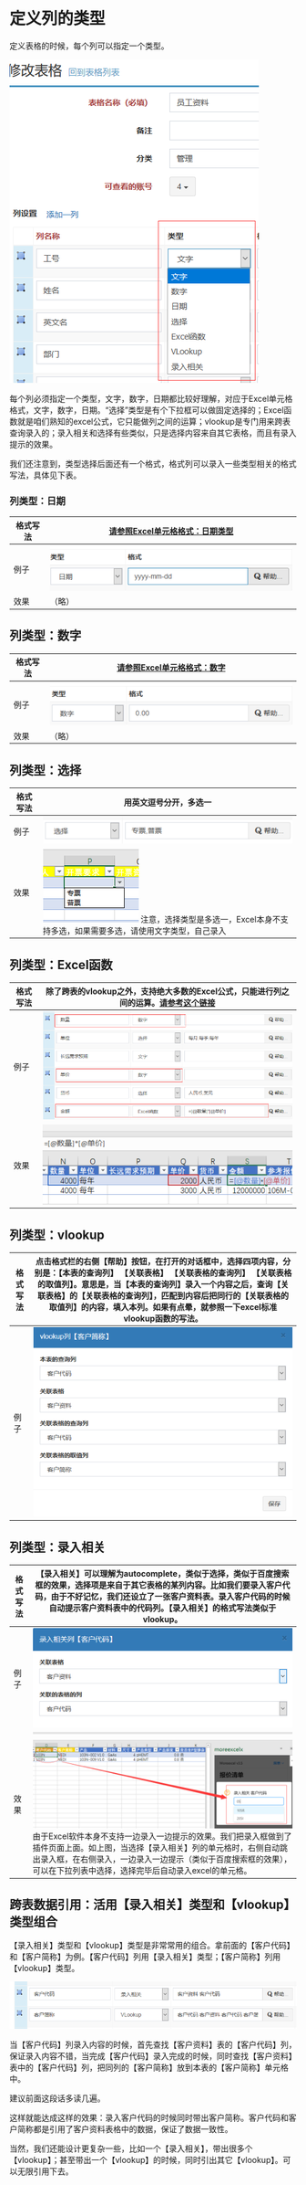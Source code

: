 # 定义列的类型

定义表格的时候，每个列可以指定一个类型。

![image](images/image017.png)
 
每个列必须指定一个类型，文字，数字，日期都比较好理解，对应于Excel单元格格式，文字，数字，日期。“选择”类型是有个下拉框可以做固定选择的；Excel函数就是咱们熟知的excel公式，它只能做列之间的运算；vlookup是专门用来跨表查询录入的；录入相关和选择有些类似，只是选择内容来自其它表格，而且有录入提示的效果。

我们还注意到，类型选择后面还有一个格式，格式列可以录入一些类型相关的格式写法，具体见下表。

### 列类型：日期

| 格式写法 | [请参照Excel单元格格式：日期类型](https://support.office.com/zh-cn/article/%e6%8c%89%e6%83%b3%e8%a6%81%e7%9a%84%e6%96%b9%e5%bc%8f%e8%ae%be%e7%bd%ae%e6%97%a5%e6%9c%9f%e6%a0%bc%e5%bc%8f-8e10019e-d5d8-47a1-ba95-db95123d273e?ui=zh-CN&rs=zh-CN&ad=CN) |
| --- | --- |
| 例子 | ![image](images/image018.png) | 
| 效果 |（略） |

## 列类型：数字

| 格式写法 | [请参照Excel单元格格式：数字](https://support.office.com/zh-cn/article/%E6%95%B0%E5%AD%97%E6%A0%BC%E5%BC%8F%E4%BB%A3%E7%A0%81-5026bbd6-04bc-48cd-bf33-80f18b4eae68) |
| --- | --- |
| 例子 | ![image](images/image019.png) | 
| 效果 | （略） |

## 列类型：选择

| 格式写法 | 用英文逗号分开，多选一 |
| --- | --- |
| 例子 | ![image](images/image020.png) | 
| 效果 | ![image](images/image021.png) 注意，选择类型是多选一，Excel本身不支持多选，如果需要多选，请使用文字类型，自己录入 | 

## 列类型：Excel函数

| 格式写法 | 除了跨表的vlookup之外，支持绝大多数的Excel公式，只能进行列之间的运算。[请参考这个链接](https://support.office.com/zh-cn/article/%E4%BD%BF%E7%94%A8-excel-%E8%A1%A8%E6%A0%BC%E4%B8%AD%E7%9A%84%E8%AE%A1%E7%AE%97%E5%88%97-873fbac6-7110-4300-8f6f-aafa2ea11ce8) | 
| --- | --- |
| 例子 | ![image](images/image022.png) | 
| 效果 | ![image](images/image023.png) |
 
## 列类型：vlookup

| 格式写法 | 点击格式栏的右侧【帮助】按钮，在打开的对话框中，选择四项内容，分别是：【本表的查询列】 【关联表格】 【关联表格的查询列】 【关联表格的取值列】。意思是，当【本表的查询列】录入一个内容之后，查询【关联表格】的【关联表格的查询列】，匹配到内容后把同行的【关联表格的取值列】的内容，填入本列。如果有点晕，就参照一下excel标准vlookup函数的写法。 |
| --- | --- |
| 例子 | ![image](images/image024.png) |
 
## 列类型：录入相关

| 格式写法 | 【录入相关】可以理解为autocomplete，类似于选择，类似于百度搜索框的效果，选择项是来自于其它表格的某列内容。比如我们要录入客户代码，由于不好记忆，我们还设立了一张客户资料表。录入客户代码的时候自动提示客户资料表中的代码列。【录入相关】的格式写法类似于vlookup。 |
| --- | --- |
| 例子 | ![image](images/image025.png) |
| 效果 | ![image](images/image026.png)由于Excel软件本身不支持一边录入一边提示的效果。我们把录入框做到了插件页面上面。如上图，当选择【录入相关】列的单元格时，右侧自动跳出录入框，在右侧录入，一边录入一边提示（类似于百度搜索框的效果），可以在下拉列表中选择，选择完毕后自动录入excel的单元格。 |


## 跨表数据引用：活用【录入相关】类型和【vlookup】类型组合

【录入相关】类型和【vlookup】类型是非常常用的组合。拿前面的【客户代码】和【客户简称】为例。【客户代码】列用【录入相关】类型；【客户简称】列用【vlookup】类型。

![image](images/image027.png)
 
当【客户代码】列录入内容的时候，首先查找【客户资料】表的【客户代码】列，保证录入内容不错，当完成【客户代码】录入完成的时候，同时查找【客户资料】表中的【客户代码】列，把同列的【客户简称】放到本表的【客户简称】单元格中。

建议前面这段话多读几遍。

这样就能达成这样的效果：录入客户代码的时候同时带出客户简称。客户代码和客户简称都是引用了客户资料表格中的数据，保证了数据一致性。

当然，我们还能设计更复杂一些，比如一个【录入相关】，带出很多个【vlookup】；甚至带出一个【vlookup】的时候，同时引出其它【vlookup】。可以无限引用下去。

